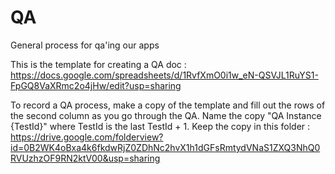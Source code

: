 # QA
General process for qa'ing our apps


This is the template for creating a QA doc : https://docs.google.com/spreadsheets/d/1RvfXmO0i1w_eN-QSVJL1RuYS1-FpGQ8VaXRmc2o4jHw/edit?usp=sharing

To record a QA process, make a copy of the template and fill out the rows of the second column as you go through the QA.
Name the copy "QA Instance {TestId}" where TestId is the last TestId + 1.
Keep the copy in this folder : 
https://drive.google.com/folderview?id=0B2WK4oBxa4k6fkdwRjZ0ZDhNc2hvX1h1dGFsRmtydVNaS1ZXQ3NhQ0RVUzhzOF9RN2ktV00&usp=sharing
